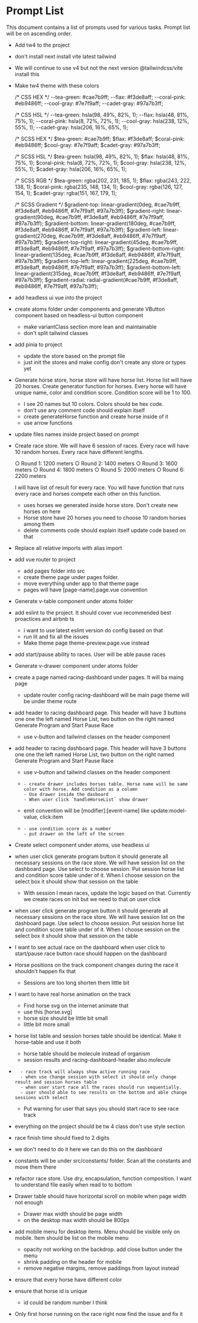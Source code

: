 # Prompt List
This document contains a list of prompts used for various tasks. Prompt list will be on ascending order.

- Add tw4 to the project
- don't install next install vite latest tailwind
- We will continue to use v4 but not the next version @tailwindcss/vite install this
- Make tw4 theme with these colors

    /* CSS HEX */
    --tea-green: #cae7b9ff;
    --flax: #f3de8aff;
    --coral-pink: #eb9486ff;
    --cool-gray: #7e7f9aff;
    --cadet-gray: #97a7b3ff;

    /* CSS HSL */
    --tea-green: hsla(98, 49%, 82%, 1);
    --flax: hsla(48, 81%, 75%, 1);
    --coral-pink: hsla(8, 72%, 72%, 1);
    --cool-gray: hsla(238, 12%, 55%, 1);
    --cadet-gray: hsla(206, 16%, 65%, 1);

    /* SCSS HEX */
    $tea-green: #cae7b9ff;
    $flax: #f3de8aff;
    $coral-pink: #eb9486ff;
    $cool-gray: #7e7f9aff;
    $cadet-gray: #97a7b3ff;

    /* SCSS HSL */
    $tea-green: hsla(98, 49%, 82%, 1);
    $flax: hsla(48, 81%, 75%, 1);
    $coral-pink: hsla(8, 72%, 72%, 1);
    $cool-gray: hsla(238, 12%, 55%, 1);
    $cadet-gray: hsla(206, 16%, 65%, 1);

    /* SCSS RGB */
    $tea-green: rgba(202, 231, 185, 1);
    $flax: rgba(243, 222, 138, 1);
    $coral-pink: rgba(235, 148, 134, 1);
    $cool-gray: rgba(126, 127, 154, 1);
    $cadet-gray: rgba(151, 167, 179, 1);

    /* SCSS Gradient */
    $gradient-top: linear-gradient(0deg, #cae7b9ff, #f3de8aff, #eb9486ff, #7e7f9aff, #97a7b3ff);
    $gradient-right: linear-gradient(90deg, #cae7b9ff, #f3de8aff, #eb9486ff, #7e7f9aff, #97a7b3ff);
    $gradient-bottom: linear-gradient(180deg, #cae7b9ff, #f3de8aff, #eb9486ff, #7e7f9aff, #97a7b3ff);
    $gradient-left: linear-gradient(270deg, #cae7b9ff, #f3de8aff, #eb9486ff, #7e7f9aff, #97a7b3ff);
    $gradient-top-right: linear-gradient(45deg, #cae7b9ff, #f3de8aff, #eb9486ff, #7e7f9aff, #97a7b3ff);
    $gradient-bottom-right: linear-gradient(135deg, #cae7b9ff, #f3de8aff, #eb9486ff, #7e7f9aff, #97a7b3ff);
    $gradient-top-left: linear-gradient(225deg, #cae7b9ff, #f3de8aff, #eb9486ff, #7e7f9aff, #97a7b3ff);
    $gradient-bottom-left: linear-gradient(315deg, #cae7b9ff, #f3de8aff, #eb9486ff, #7e7f9aff, #97a7b3ff);
    $gradient-radial: radial-gradient(#cae7b9ff, #f3de8aff, #eb9486ff, #7e7f9aff, #97a7b3ff);
- add headless ui vue into the project
- create atoms folder under components and generate VButton component based on headless-ui button component
  - make variantClass section more lean and maintainable
  - don't split tailwind classes
- add pinia to project
  - update the store based on the prompt file
  - just init the stores and make config don't create any store or types yet
- Generate horse store, horse store will have horse list. Horse list will have 20 horses. Create generator function for horses. Every horse will have unique name, color and condition score. Condition score will be 1 to 100.
  - I see 20 names but 10 colors. Colors should be hex code.
  - don't use any comment code should explain itself
  - create generateHorse function and create horse inside of it
  - use arrow functions
- update files names inside project based on prompt
- Create race store. We will have 6 session of races. Every race will have 10 random horses. Every race have different lengths.

  ○ Round 1: 1200 meters
  ○ Round 2: 1400 meters
  ○ Round 3: 1600 meters
  ○ Round 4: 1800 meters
  ○ Round 5: 2000 meters
  ○ Round 6: 2200 meters

  I will have list of result for every race. You will have function that runs every race and horses compete each other on this function.
  - uses horses we generated inside horse store. Don't create new horses on here
  - Horse store have 20 horses you need to choose 10 random horses among them
  - delete comments code should explain itself update code based on that
- Replace all relative imports with alias import
- add vue router to project
  - add pages folder into src
  - create theme page under pages folder.
  - move everything under app to that theme page
  - pages will have [page-name].page.vue convention
- Generate v-table component under atoms folder
- add eslint to the project. It should cover vue recommended best proactices and airbnb ts
  - i want to use latest eslint version do config based on that
  - run lit and fix all the issues
  - Make theme page theme-preview.page.vue instead
- add start/pause ability to races. User will be able pause races
- Generate v-drawer component under atoms folder
- create a page named racing-dashboard under pages. It will ba maing page
  - update router config racing-dashboard will be main page theme will be under theme route
- add header to racing dashboard page. This header will have 3 buttons one one the left named Horse List, two button on the right named Generate Program and Start Pause Race
  - use v-button and tailwind classes on the header component
- add header to racing dashboard page. This header will have 3 buttons one one the left named Horse List, two button on the right named Generate Program and Start Pause Race
  - use v-button and tailwind classes on the header component
  - 
    ```
    - create drawer includes horses table. Horse name will be same color with horse. Add condition as a column
    - Use drawer inside the dasboard
    - When user click `handleHorseList` show drawer
    ```
  - emit convention will be [modifier]:[event-name] like update:model-value, click:item
  - 
    ```
    - use condition score as a number
    - put drawer on the left of the screen
    ```
- Create select component under atoms, use headless ui
- when user click generate program button it should generate all necessary sessions on the race store. We will have session list on the dashboard page. Use select to choose session. Put session horse list and condition score table under of it. When I choose session on the select box it should show that session on the table
  - With session I mean races, update the logic based on that. Currently we create races on init but we need to that on user click
- when user click generate program button it should generate all necessary sessions on the race store. We will have session list on the dashboard page. Use select to choose session. Put session horse list and condition score table under of it. When I choose session on the select box it should show that session on the table
- I want to see actual race on the dashboard when user click to start/pause race button race should happen on the dashboard
- Horse positions on the track component changes during the race it shouldn't happen fix that
  - Sessions are too long shorten them little bit
- I want to have real horse animation on the track
  - Find horse svg on the internet animate that
  - use this [horse.svg]
  - horse size should be little bit small
  - little bit more small
- horse list table and session horses table should be identical. Make it horse-table and use it both
  - horse table should be molecule instead of organism
  - session results and racing-dashboard-header also molecule
- 
  ```
    - race track will always show active running race
    - when use change session with select it should only change result and session horses table
    - when user start race all the races should run sequentially.
    - user should able to see results on the bottom and able change sessions with select
  ```
  - Put warning for user that says you should start race to see race track
- everything on the project should be tw 4 class don't use style section
- race finish time should fixed to 2 digits
- we don't need to do it here we can do this on the dashboard
- constants will be under src/constants/ folder. Scan all the constants and move them there
- refactor race store. Use dry, encapsulation, function composition. I want to understand file easily when read to to bottom
- Drawer table should have horizontal scroll on mobile when page width not enough
  - Drawer max width should be page width
  - on the desktop max width should be 800px 
- add mobile menu for desktop items. Menu should be visible only on mobile. Item should be list on the mobile menu
  - opacity not working on the backdrop. add close button under the menu
  - shrink padding on the header for mobile
  - remove negative margins, remove paddings from layout instead
- ensure that every horse have different color
- ensure that horse id is unique
  - id could be random number I think
- Only first horse running on the race right now find the issue and fix it